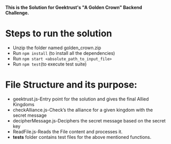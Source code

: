 **This is the Solution for Geektrust's "A Golden Crown" Backend Challenge.**

# Steps to run the solution
 - Unzip the folder named golden_crown.zip
  - Run `npm install` (to install all the dependencies)
  - Run `npm start <absolute_path_to_input_file>`
  - Run `npm test`(to execute test suite)
  
# File Structure and its purpose:
  - geektrust.js-Entry point for the solution and gives the final Allied Kingdoms
  - checkAlliance.js-Check’s the alliance for a given kingdom with the secret message
  - decipherMessage.js-Deciphers the secret message based on the secret key
  - ReadFile.js-Reads the File content and processes it.
  - __tests__ folder contains test files for the above mentioned functions.
